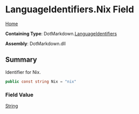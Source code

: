 # LanguageIdentifiers\.Nix Field

[Home](../../../README.md)

**Containing Type**: DotMarkdown\.[LanguageIdentifiers](../README.md)

**Assembly**: DotMarkdown\.dll

## Summary

Identifier for Nix\.

```csharp
public const string Nix = "nix"
```

### Field Value

[String](https://docs.microsoft.com/en-us/dotnet/api/system.string)

